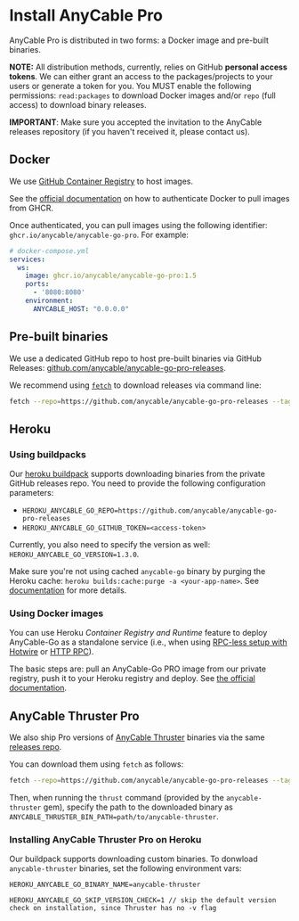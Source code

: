# Install AnyCable Pro

AnyCable Pro is distributed in two forms: a Docker image and pre-built binaries.

**NOTE:** All distribution methods, currently, relies on GitHub **personal access tokens**. We can either grant an access to the packages/projects to your users or generate a token for you. You MUST enable the following permissions: `read:packages` to download Docker images and/or `repo` (full access) to download binary releases.

**IMPORTANT**: Make sure you accepted the invitation to the AnyCable releases repository (if you haven't received it, please contact us).

## Docker

We use [GitHub Container Registry][ghcr] to host images.

See the [official documentation][ghcr-auth] on how to authenticate Docker to pull images from GHCR.

Once authenticated, you can pull images using the following identifier: `ghcr.io/anycable/anycable-go-pro`. For example:

```yml
# docker-compose.yml
services:
  ws:
    image: ghcr.io/anycable/anycable-go-pro:1.5
    ports:
      - '8080:8080'
    environment:
      ANYCABLE_HOST: "0.0.0.0"
```

## Pre-built binaries

We use a dedicated GitHub repo to host pre-built binaries via GitHub Releases: [github.com/anycable/anycable-go-pro-releases][releases-repo].

We recommend using [`fetch`][fetch] to download releases via command line:

```sh
fetch --repo=https://github.com/anycable/anycable-go-pro-releases --tag="v1.4.0" --release-asset="anycable-go-linux-amd64" --github-oauth-token="<access-token>" /tmp
```

## Heroku

### Using buildpacks

Our [heroku buildpack][buildpack] supports downloading binaries from the private GitHub releases repo.
You need to provide the following configuration parameters:

- `HEROKU_ANYCABLE_GO_REPO=https://github.com/anycable/anycable-go-pro-releases`
- `HEROKU_ANYCABLE_GO_GITHUB_TOKEN=<access-token>`

Currently, you also need to specify the version as well: `HEROKU_ANYCABLE_GO_VERSION=1.3.0`.

Make sure you're not using cached `anycable-go` binary by purging the Heroku cache: `heroku builds:cache:purge -a <your-app-name>`. See [documentation](https://help.heroku.com/18PI5RSY/how-do-i-clear-the-build-cache) for more details.

### Using Docker images

You can use Heroku _Container Registry and Runtime_ feature to deploy AnyCable-Go as a standalone service (i.e., when using [RPC-less setup with Hotwire](../guides/hotwire.md) or [HTTP RPC](../ruby/http_rpc.md)).

The basic steps are: pull an AnyCable-Go PRO image from our private registry, push it to your Heroku registry and deploy. See [the official documentation](https://devcenter.heroku.com/articles/container-registry-and-runtime).

## AnyCable Thruster Pro

We also ship Pro versions of [AnyCable Thruster][thruster] binaries via the same [releases repo][releases-repo].

You can download them using `fetch` as follows:

```sh
fetch --repo=https://github.com/anycable/anycable-go-pro-releases --tag="v1.6.5" --release-asset="anycable-thruster-linux-amd64" --github-oauth-token="<access-token>" /tmp
```

Then, when running the `thrust` command (provided by the `anycable-thruster` gem), specify the path to the downloaded binary as `ANYCABLE_THRUSTER_BIN_PATH=path/to/anycable-thruster`.

### Installing AnyCable Thruster Pro on Heroku

Our buildpack supports downloading custom binaries. To donwload `anycable-thruster` binaries, set the following environment vars:

```
HEROKU_ANYCABLE_GO_BINARY_NAME=anycable-thruster

HEROKU_ANYCABLE_GO_SKIP_VERSION_CHECK=1 // skip the default version check on installation, since Thruster has no -v flag
```

[ghcr]: https://ghcr.io
[ghcr-auth]: https://docs.github.com/en/packages/working-with-a-github-packages-registry/working-with-the-container-registry#authenticating-to-the-container-registry
[releases-repo]: https://github.com/anycable/anycable-go-pro-releases/
[fetch]: https://github.com/gruntwork-io/fetch
[buildpack]: https://github.com/anycable/heroku-anycable-go
[thruster]: https://github.com/anycable/thruster
